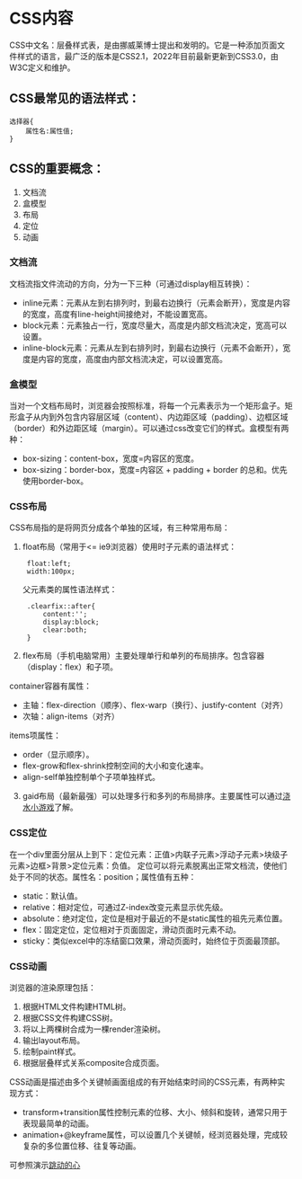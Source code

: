 # CSS内容
CSS中文名：层叠样式表，是由挪威莱博士提出和发明的。它是一种添加页面文件样式的语言，最广泛的版本是CSS2.1，2022年目前最新更新到CSS3.0，由W3C定义和维护。

## CSS最常见的语法样式：
    
    选择器{
        属性名:属性值;
    } 

## CSS的重要概念：
1. 文档流
2. 盒模型
3. 布局
4. 定位
5. 动画   

### 文档流

文档流指文件流动的方向，分为一下三种（可通过display相互转换）：
* inline元素：元素从左到右排列时，到最右边换行（元素会断开），宽度是内容的宽度，高度有line-height间接绝对，不能设置宽高。
* block元素：元素独占一行，宽度尽量大，高度是内部文档流决定，宽高可以设置。
* inline-block元素：元素从左到右排列时，到最右边换行（元素不会断开），宽度是内容的宽度，高度由内部文档流决定，可以设置宽高。

### 盒模型
当对一个文档布局时，浏览器会按照标准，将每一个元素表示为一个矩形盒子。矩形盒子从内到外包含内容层区域（content）、内边距区域（padding）、边框区域（border）和外边距区域（margin）。可以通过css改变它们的样式。盒模型有两种：
* box-sizing：content-box，宽度=内容区的宽度。
* box-sizing：border-box，宽度=内容区 + padding + border 的总和。优先使用border-box。

### CSS布局
CSS布局指的是将网页分成各个单独的区域，有三种常用布局：
1. float布局（常用于<= ie9浏览器）使用时子元素的语法样式：
    
        float:left;
        width:100px;

   父元素类的属性语法样式：

        .clearfix::after{
            content:'';
            display:block;
            clear:both;
        }

2. flex布局（手机电脑常用）主要处理单行和单列的布局排序。包含容器（display：flex）和子项。

container容器有属性：
*  主轴：flex-direction（顺序）、flex-warp（换行）、justify-content（对齐）
*  次轴：align-items（对齐）

items项属性：
* order（显示顺序）。
* flex-grow和flex-shrink控制空间的大小和变化速率。
* align-self单独控制单个子项单独样式。

3. gaid布局（最新最强）可以处理多行和多列的布局排序。主要属性可以通过[浇水小游戏](https://cssgridgarden.com/#zh-cn)了解。

### CSS定位

在一个div里面分层从上到下：定位元素：正值>内联子元素>浮动子元素>块级子元素>边框>背景>定位元素：负值。
定位可以将元素脱离出正常文档流，使他们处于不同的状态。属性名：position；属性值有五种：
* static：默认值。
* relative：相对定位，可通过Z-index改变元素显示优先级。
* absolute：绝对定位，定位是相对于最近的不是static属性的祖先元素位置。
* flex：固定定位，定位相对于页面固定，滑动页面时元素不动。
* sticky：类似excel中的冻结窗口效果，滑动页面时，始终位于页面最顶部。

### CSS动画

浏览器的渲染原理包括：
1. 根据HTML文件构建HTML树。
2. 根据CSS文件构建CSS树。
3. 将以上两棵树合成为一棵render渲染树。
4. 输出layout布局。
5. 绘制paint样式。
6. 根据层叠样式关系composite合成页面。
   
CSS动画是描述由多个关键帧画面组成的有开始结束时间的CSS元素，有两种实现方式：

* transform+transition属性控制元素的位移、大小、倾斜和旋转，通常只用于表现最简单的动画。
* animation+@keyframe属性，可以设置几个关键帧，经浏览器处理，完成较复杂的多位置位移、往复等动画。
  
可参照演示[跳动的心](https://wszzj.github.io/heart/heart.html)




